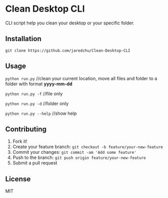 # Clean Desktop CLI
CLI script help you clean your desktop or your specific folder.

## Installation
`git clone https://github.com/jaredchu/Clean-Desktop-CLI`
## Usage
`python run.py` //clean your current location, move all files and folder to a folder with format **yyyy-mm-dd**

`python run.py -f` //file only

`python run.py -d` //folder only

`python run.py --help` //show help
## Contributing
1. Fork it!
2. Create your feature branch: `git checkout -b feature/your-new-feature`
3. Commit your changes: `git commit -am 'Add some feature'`
4. Push to the branch: `git push origin feature/your-new-feature`
5. Submit a pull request

## License
MIT
